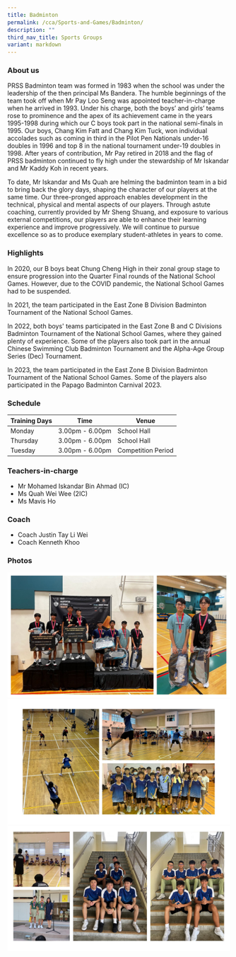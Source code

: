 ```yaml
---
title: Badminton
permalink: /cca/Sports-and-Games/Badminton/
description: ""
third_nav_title: Sports Groups
variant: markdown
---
```

### **About us**

PRSS Badminton team was formed in 1983 when the school was under the leadership of the then principal Ms Bandera. The humble beginnings of the team took off when Mr Pay Loo Seng was appointed teacher-in-charge when he arrived in 1993. Under his charge, both the boys’ and girls’ teams rose to prominence and the apex of its achievement came in the years 1995-1998 during which our C boys took part in the national semi-finals in 1995. Our boys, Chang Kim Fatt and Chang Kim Tuck, won individual accolades such as coming in third in the Pilot Pen Nationals under-16 doubles in 1996 and top 8 in the national tournament under-19 doubles in 1998. After years of contribution, Mr Pay retired in 2018 and the flag of PRSS badminton continued to fly high under the stewardship of Mr Iskandar and Mr Kaddy Koh in recent years.

To date, Mr Iskandar and Ms Quah are helming the badminton team in a bid to bring back the glory days, shaping the character of our players at the same time. Our three-pronged approach enables development in the technical, physical and mental aspects of our players. Through astute coaching, currently provided by Mr Sheng Shuang, and exposure to various external competitions, our players are able to enhance their learning experience and improve progressively. We will continue to pursue excellence so as to produce exemplary student-athletes in years to come. 

### **Highlights**

In 2020, our B boys beat Chung Cheng High in their zonal group stage to ensure progression into the Quarter Final rounds of the National School Games. However, due to the COVID pandemic, the National School Games had to be suspended.

In 2021, the team participated in the East Zone B Division Badminton Tournament of the National School Games.

In 2022, both boys' teams participated in the East Zone B and C Divisions Badminton Tournament of the National School Games, where they gained plenty of experience. Some of the players also took part in the annual Chinese Swimming Club Badminton Tournament and the Alpha-Age Group Series (Dec) Tournament. 

In 2023, the team participated in the East Zone B Division Badminton Tournament of the National School Games. Some of the players also participated in the Papago Badminton Carnival 2023.

### **Schedule**

| Training Days | Time | Venue |
| -------- | -------- | -------- |
| Monday |3.00pm - 6.00pm | School Hall |
| Thursday |3.00pm - 6.00pm | School Hall |
| Tuesday | 3.00pm - 6.00pm | Competition Period |

### **Teachers-in-charge**

* Mr Mohamed Iskandar Bin Ahmad (IC)
* Ms Quah Wei Wee (2IC)
* Ms Mavis Ho

### **Coach**

* Coach Justin Tay Li Wei 
* Coach Kenneth Khoo

### **Photos**

![](/images/CCA/Badminton/badminton%2001.jpg)
![](/images/CCA/Badminton/badminton%2002.jpg)
![](/images/CCA/Badminton/badminton%2003.jpg)